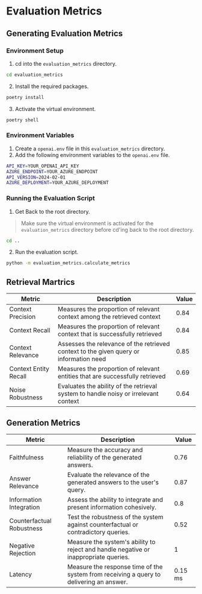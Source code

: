 # Evaluation Metrics

## Generating Evaluation Metrics

### Environment Setup

1. cd into the `evaluation_metrics` directory.
```bash
cd evaluation_metrics
```
2. Install the required packages.
```bash
poetry install
```
3. Activate the virtual environment.
```bash
poetry shell
```
### Environment Variables
1. Create a `openai.env` file in this `evaluation_metrics` directory.
2. Add the following environment variables to the `openai.env` file.
```bash
API_KEY=YOUR_OPENAI_API_KEY
AZURE_ENDPOINT=YOUR_AZURE_ENDPOINT
API_VERSION=2024-02-01
AZURE_DEPLOYMENT=YOUR_AZURE_DEPLOYMENT
```
### Running the Evaluation Script
1. Get Back to the root directory.
> Make sure the virtual environment is activated for the `evaluation_metrics` directory before cd'ing back to the root directory.
```bash
cd ..
```
2. Run the evaluation script.
```bash
python -m evaluation_metrics.calculate_metrics
```
## Retrieval Martrics

| Metric                | Description                                                                            | Value |
|-----------------------|----------------------------------------------------------------------------------------|-------|
| Context Precision     | Measures the proportion of relevant context among the retrieved context                | 0.84  |
| Context Recall        | Measures the proportion of relevant context that is successfully retrieved             | 0.84  |
| Context Relevance     | Assesses the relevance of the retrieved context to the given query or information need | 0.85  |
| Context Entity Recall | Measures the proportion of relevant entities that are successfully retrieved           | 0.69  |
| Noise Robustness      | Evaluates the ability of the retrieval system to handle noisy or irrelevant context    | 0.64  |


## Generation Metrics

| Metric                    | Description                                                                             | Value   |
|---------------------------|-----------------------------------------------------------------------------------------|---------|
| Faithfulness              | Measure the accuracy and reliability of the generated answers.                          | 0.76    |
| Answer Relevance          | Evaluate the relevance of the generated answers to the user's query.                    | 0.87    |
| Information Integration   | Assess the ability to integrate and present information cohesively.                     | 0.8     |
| Counterfactual Robustness | Test the robustness of the system against counterfactual or contradictory queries.      | 0.52    |
| Negative Rejection        | Measure the system's ability to reject and handle negative or inappropriate queries.    | 1       |
| Latency                   | Measure the response time of the system from receiving a query to delivering an answer. | 0.15 ms |



